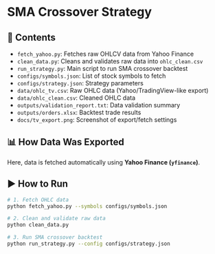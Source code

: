 # SMA Crossover Strategy

## 📂 Contents
- `fetch_yahoo.py`: Fetches raw OHLCV data from Yahoo Finance
- `clean_data.py`: Cleans and validates raw data into `ohlc_clean.csv`
- `run_strategy.py`: Main script to run SMA crossover backtest
- `configs/symbols.json`: List of stock symbols to fetch
- `configs/strategy.json`: Strategy parameters
- `data/ohlc_tv.csv`: Raw OHLC data (Yahoo/TradingView-like export)
- `data/ohlc_clean.csv`: Cleaned OHLC data
- `outputs/validation_report.txt`: Data validation summary
- `outputs/orders.xlsx`: Backtest trade results
- `docs/tv_export.png`: Screenshot of export/fetch settings

## 📊 How Data Was Exported  
Here, data is fetched automatically using **Yahoo Finance (`yfinance`)**.  

## ▶️ How to Run
```bash
# 1. Fetch OHLC data
python fetch_yahoo.py --symbols configs/symbols.json

# 2. Clean and validate raw data
python clean_data.py

# 3. Run SMA crossover backtest
python run_strategy.py --config configs/strategy.json

